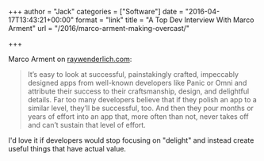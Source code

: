 +++
author = "Jack"
categories = ["Software"]
date = "2016-04-17T13:43:21+00:00"
format = "link"
title = "A Top Dev Interview With Marco Arment"
url = "/2016/marco-arment-making-overcast/"

+++

Marco Arment on [raywenderlich.com][1]:

> It’s easy to look at successful, painstakingly crafted, impeccably designed apps from well-known developers like Panic or Omni and attribute their success to their craftsmanship, design, and delightful details. Far too many developers believe that if they polish an app to a similar level, they’ll be successful, too. And then they pour months or years of effort into an app that, more often than not, never takes off and can’t sustain that level of effort.

I'd love it if developers would stop focusing on "delight" and instead create useful things that have actual value.

 [1]: https://www.raywenderlich.com/129219/making-overcast-instapaper-tumblr-top-dev-interview-marco-arment
